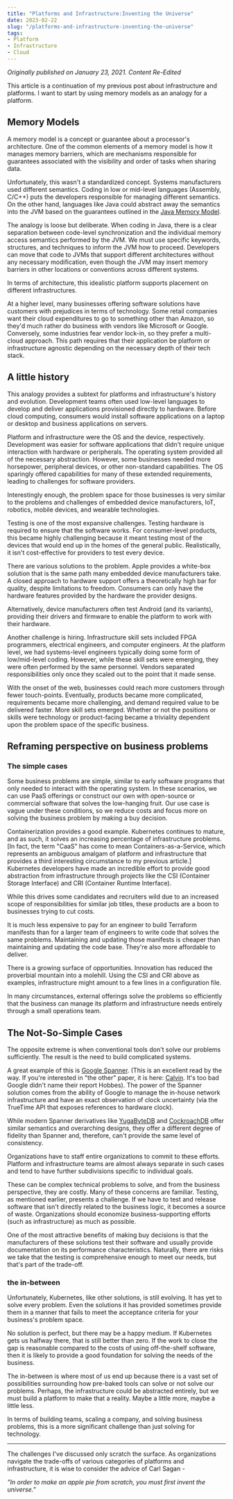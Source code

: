 ```yaml
---
title: "Platforms and Infrastructure:Inventing the Universe"
date: 2023-02-22
slug: "/platforms-and-infrastructure-inventing-the-universe"
tags:
- Platform
- Infrastructure
- Cloud
---
```


_Originally published on January 23, 2021. Content Re-Edited_

This article is a continuation of my previous post about infrastructure and platforms. 
I want to start by using memory models as an analogy for a platform.

##  Memory Models

A memory model is a concept or guarantee about a processor's architecture. 
One of the common elements of a memory model is how it manages memory barriers,
which are mechanisms responsible for guarantees associated with the visibility and order of tasks when sharing data.

Unfortunately, this wasn't a standardized concept.
Systems manufacturers used different semantics.
Coding in low or mid-level languages (Assembly, C/C++) puts the developers responsible for managing different semantics.
On the other hand,
languages like Java could abstract away the semantics into the JVM based on the guarantees
outlined in the [Java Memory Model](https://docs.oracle.com/javase/specs/jls/se17/html/jls-17.html#jls-17.4).

The analogy is loose but deliberate.
When coding in Java,
there is a clear separation between code-level synchronization and the individual memory access semantics
performed by the JVM.
We must use specific keywords, structures, and techniques to inform the JVM how to proceed.
Developers can move that code to JVMs that support different architectures without any necessary modification,
even though the JVM may insert memory barriers in other locations or conventions across different systems.

In terms of architecture, this idealistic platform supports placement on different infrastructures.

At a higher level, many businesses offering software solutions have customers with prejudices in terms of technology.
Some retail companies want their cloud expenditures to go to something other than Amazon,
so they'd much rather do business with vendors like Microsoft or Google.
Conversely, some industries fear vendor lock-in, so they prefer a multi-cloud approach.
This path requires
that their application be platform or infrastructure agnostic depending on the necessary depth of their tech stack.

## A little history

This analogy provides a subtext for platforms and infrastructure's history and evolution.
Development teams often used low-level languages to develop and deliver applications provisioned directly to hardware.
Before cloud computing,
consumers would install software applications on a laptop or desktop and business applications on servers.

Platform and infrastructure were the OS and the device, respectively.
Development was easier for software applications that didn't require unique interaction with hardware or peripherals.
The operating system provided all of the necessary abstraction.
However, some businesses needed more horsepower, peripheral devices, or other non-standard capabilities.
The OS sparingly offered capabilities for many of these extended requirements,
leading to challenges for software providers.

Interestingly enough,
the problem space for those businesses is very similar to the problems and challenges of embedded device manufacturers,
IoT, robotics, mobile devices, and wearable technologies.

Testing is one of the most expansive challenges.
Testing hardware is required to ensure that the software works.
For consumer-level products,
this became
highly challenging because it meant testing most of the devices that would end up in the homes of the general public.
Realistically, it isn't cost-effective for providers to test every device.

There are various solutions to the problem.
Apple provides a white-box solution that is the same path many embedded device manufacturers take.
A closed approach to hardware support offers a theoretically high bar for quality, despite limitations to freedom.
Consumers can only have the hardware features provided by the hardware the provider designs.

Alternatively, device manufacturers often test Android (and its variants),
providing their drivers and firmware to enable the platform to work with their hardware.

Another challenge is hiring.
Infrastructure skill sets included FPGA programmers, electrical engineers, and computer engineers.
At the platform level, we had systems-level engineers typically doing some form of low/mid-level coding.
However, while these skill sets were emerging, they were often performed by the same personnel.
Vendors separated responsibilities only once they scaled out to the point that it made sense.

With the onset of the web, businesses could reach more customers through fewer touch-points.
Eventually, products became more complicated, requirements became more challenging,
and demand required value to be delivered faster.
More skill sets emerged.
Whether or not the positions or skills were technology or product-facing became a triviality dependent upon the problem space of the specific business.

## Reframing perspective on business problems

### The simple cases

Some business problems are simple,
similar to early software programs that only needed to interact with the operating system.
In these scenarios,
we can use PaaS offerings
or construct our own with open-source or commercial software that solves the low-hanging fruit.
Our use case is vague under these conditions,
so we reduce costs and focus more on solving the business problem by making a buy decision.

Containerization provides a good example.
Kubernetes continues to mature, and as such, it solves an increasing percentage of infrastructure problems.
[In fact, the term "CaaS" has come to mean Containers-as-a-Service, which represents an ambiguous amalgam of platform and infrastructure that provides a third interesting circumstance to my previous article.] Kubernetes developers have made an incredible effort
to provide good abstraction from infrastructure through projects like the CSI (Container Storage Interface) and CRI
(Container Runtime Interface).

While this drives some candidates and recruiters wild due to an increased scope of responsibilities for similar job titles,
these products are a boon to businesses trying to cut costs.

It is much less expensive to pay for an engineer to build Terraform manifests than for a larger team of engineers
to write code that solves the same problems.
Maintaining and updating those manifests is cheaper than maintaining and updating the code base.
They're also more affordable to deliver.

There is a growing surface of opportunities.
Innovation has reduced the proverbial mountain into a molehill.
Using the CSI and CRI above as examples, infrastructure might amount to a few lines in a configuration file.

In many circumstances,
external offerings solve the problems so efficiently that the business can manage its platform and infrastructure needs entirely through a small operations team.

## The Not-So-Simple Cases

The opposite extreme is when conventional tools don't solve our problems sufficiently.
The result is the need to build complicated systems.

A great example of this is [Google Spanner](https://static.googleusercontent.com/media/research.google.com/en//archive/spanner-osdi2012.pdf).
(This is an excellent read by the way.
If you're interested in "the other" paper, it is here:
[Calvin](http://cs.yale.edu/homes/thomson/publications/calvin-sigmod12.pdf).
It's too bad Google 
didn't name their report Hobbes).
The power of the Spanner solution comes from the ability of Google
to manage the in-house network infrastructure and have an exact observation of clock uncertainty
(via the TrueTime API that exposes references to hardware clock).

While modern Spanner derivatives like [YugaByteDB](https://www.yugabyte.com/) and [CockroachDB](https://www.cockroachlabs.com/) offer similar
semantics and overarching designs,
they offer a different degree of fidelity than Spanner and, therefore, can't provide the same level of consistency.

Organizations have to staff entire organizations to commit to these efforts.
Platform and infrastructure teams are almost always separate in such cases
and tend to have further subdivisions specific to individual goals.

These can be complex technical problems to solve, and from the business perspective, they are costly.
Many of these concerns are familiar.
Testing, as mentioned earlier, presents a challenge.
If we have to test and release software that isn't directly related to the business logic, it becomes a source of waste.
Organizations should economize business-supporting efforts (such as infrastructure) as much as possible.

One of the most attractive benefits of making buy decisions is
that the manufacturers of these solutions test their software
and usually provide documentation on its performance characteristics.
Naturally, there are risks we take that the testing is comprehensive enough to meet our needs,
but that's part of the trade-off.

### the in-between

Unfortunately, Kubernetes, like other solutions, is still evolving.
It has yet to solve every problem.
Even the solutions it has provided sometimes provide them in a manner
that fails to meet the acceptance criteria for your business's problem space.

No solution is perfect, but there may be a happy medium.
If Kubernetes gets us halfway there, that is still better than zero.
If the work to close the gap is reasonable compared to the costs of using off-the-shelf software,
then it is likely to provide a good foundation for solving the needs of the business.

The in-between is where most of us end up
because there is a vast set of possibilities surrounding how pre-baked tools can solve or not solve our problems.
Perhaps, the infrastructure could be abstracted entirely, but we must build a platform to make that a reality.
Maybe a little more, maybe a little less.

In terms of building teams, scaling a company,
and solving business problems, this is a more significant challenge than just solving for technology.

---

The challenges I've discussed only scratch the surface.
As organizations navigate the trade-offs of various categories of platforms and infrastructure,
it is wise to consider the advice of Carl Sagan -

_"In order to make an apple pie from scratch, you must first invent the universe."_

